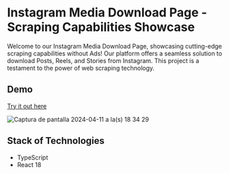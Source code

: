 # Instagram Media Download Page - Scraping Capabilities Showcase

Welcome to our Instagram Media Download Page, showcasing cutting-edge scraping capabilities without Ads! Our platform offers a seamless solution to download Posts, Reels, and Stories from Instagram. This project is a testament to the power of web scraping technology.

## Demo

[Try it out here](https://dl-app.vercel.app)

![Captura de pantalla 2024-04-11 a la(s) 18 34 29](https://github.com/felipe-parra/download-media/assets/1909786/8a8f21e7-847f-40de-b26f-3d9da3fc6e00)

## Stack of Technologies
- TypeScript
- React 18
